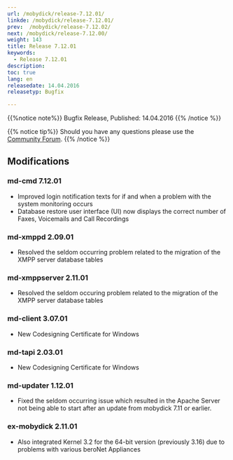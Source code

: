 ```yaml
---
url: /mobydick/release-7.12.01/
linkde: /mobydick/release-7.12.01/
prev:  /mobydick/release-7.12.02/
next: /mobydick/release-7.12.00/
weight: 143
title: Release 7.12.01
keywords: 
  - Release 7.12.01
description: 
toc: true
lang: en
releasedate: 14.04.2016 
releasetyp: Bugfix

---
```


{{%notice note%}}
Bugfix Release, Published: 14.04.2016
{{% /notice %}}

{{% notice tip%}}
Should you have any questions please use the [Community Forum](http://community.pascom.net/forum.php?langid=6 "Visit our Forum").
{{% /notice %}}

## Modifications

### md-cmd 7.12.01

*   Improved login notification texts for if and when a problem with the system monitoring occurs
*   Database restore user interface (UI) now displays the correct number of Faxes, Voicemails and Call Recordings

### md-xmppd 2.09.01

*   Resolved the seldom occurring problem related to the migration of the XMPP server database tables

### md-xmppserver 2.11.01

*   Resolved the seldom occuring problem related to the migration of the XMPP server database tables

### md-client 3.07.01

*   New Codesigning Certificate for Windows 

### md-tapi 2.03.01

*   New Codesigning Certificate for Windows 

### md-updater 1.12.01

*   Fixed the seldom occurring issue which resulted in the Apache Server not being able to start after an update from mobydick 7.11 or earlier. 

### ex-mobydick 2.11.01

*   Also integrated Kernel 3.2 for the 64-bit version (previously 3.16) due to problems with various beroNet Appliances